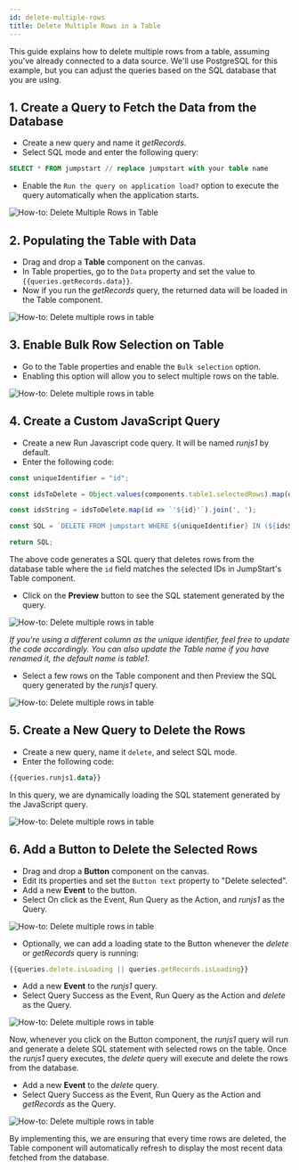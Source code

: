 ```yaml
---
id: delete-multiple-rows
title: Delete Multiple Rows in a Table
---
```

<div style={{paddingBottom:'24px'}}>

This guide explains how to delete multiple rows from a table, assuming you've already connected to a data source. We'll use PostgreSQL for this example, but you can adjust the queries based on the SQL database that you are using.

</div>

<div style={{paddingTop:'24px', paddingBottom:'24px'}}>

## 1. Create a Query to Fetch the Data from the Database

- Create a new query and name it *getRecords*.
- Select SQL mode and enter the following query:

```sql
SELECT * FROM jumpstart // replace jumpstart with your table name
```

- Enable the `Run the query on application load?` option to execute the query automatically when the application starts. 

<div style={{textAlign: 'left'}}>
    <img style={{ border:'0', marginBottom:'15px' }} className="screenshot-full" src="/img/how-to/delete-rows/getRecords.png" alt="How-to: Delete Multiple Rows in Table" />
</div>

</div>

<div style={{paddingTop:'24px', paddingBottom:'24px'}}>

## 2. Populating the Table with Data

- Drag and drop a **Table** component on the canvas. 
- In Table properties, go to the `Data` property and set the value to `{{queries.getRecords.data}}`. 
- Now if you run the *getRecords* query, the returned data will be loaded in the Table component.

<div style={{textAlign: 'left'}}>
    <img style={{ border:'0', marginBottom:'15px' }} className="screenshot-full" src="/img/how-to/delete-rows/querydata.png" alt="How-to: Delete multiple rows in table" />
</div>

</div>

<div style={{paddingTop:'24px', paddingBottom:'24px'}}>

## 3. Enable Bulk Row Selection on Table

- Go to the Table properties and enable the `Bulk selection` option. 
- Enabling this option will allow you to select multiple rows on the table. 

<div style={{textAlign: 'center'}}>
    <img style={{ border:'0', marginBottom:'15px' }} className="screenshot-full" src="/img/how-to/delete-rows/bulkselection.png" alt="How-to: Delete multiple rows in table" />
</div>

</div>

<div style={{paddingTop:'24px', paddingBottom:'24px'}}>

## 4. Create a Custom JavaScript Query

- Create a new Run Javascript code query. It will be named *runjs1* by default.
- Enter the following code:

```js
const uniqueIdentifier = "id";

const idsToDelete = Object.values(components.table1.selectedRows).map(dataUpdate => dataUpdate[uniqueIdentifier]);

const idsString = idsToDelete.map(id => `'${id}'`).join(', ');

const SQL = `DELETE FROM jumpstart WHERE ${uniqueIdentifier} IN (${idsString});`;

return SQL;
```

The above code generates a SQL query that deletes rows from the database table where the `id` field matches the selected IDs in JumpStart's Table component. 

- Click on the **Preview** button to see the SQL statement generated by the query.

<div style={{textAlign: 'left'}}>
    <img style={{ border:'0'}} className="screenshot-full" src="/img/how-to/delete-rows/runjs.png" alt="How-to: Delete multiple rows in table" />
</div>

*If you're using a different column as the unique identifier, feel free to update the code accordingly. You can also update the Table name if you have renamed it, the default name is *table1*.*

- Select a few rows on the Table component and then Preview the SQL query generated by the *runjs1* query.

<div style={{textAlign: 'left'}}>
    <img style={{ border:'0', marginBottom:'15px' }} className="screenshot-full" src="/img/how-to/delete-rows/runjs1.png" alt="How-to: Delete multiple rows in table" />
</div>

</div>

<div style={{paddingTop:'24px', paddingBottom:'24px'}}>

## 5. Create a New Query to Delete the Rows

- Create a new query, name it `delete`, and select SQL mode.
- Enter the following code:
```sql
{{queries.runjs1.data}} 
```

In this query, we are dynamically loading the SQL statement generated by the JavaScript query.

<div style={{textAlign: 'left'}}>
    <img style={{ border:'0', marginBottom:'15px' }} className="screenshot-full" src="/img/how-to/delete-rows/delete.png" alt="How-to: Delete multiple rows in table" />
</div>

</div>

<div style={{paddingTop:'24px', paddingBottom:'24px'}}>

## 6. Add a Button to Delete the Selected Rows

- Drag and drop a **Button** component on the canvas. 
- Edit its properties and set the `Button text` property to "Delete selected". 
- Add a new **Event** to the button.
- Select On click as the Event, Run Query as the Action, and *runjs1* as the Query.

<div style={{textAlign: 'left', marginBottom: '15px'}}>
    <img className="screenshot-full" src="/img/how-to/delete-rows/button.png" alt="How-to: Delete multiple rows in table" />
</div>

- Optionally, we can add a loading state to the Button whenever the *delete* or *getRecords* query is running:
```js
{{queries.delete.isLoading || queries.getRecords.isLoading}}
```

- Add a new **Event** to the *runjs1* query.
- Select Query Success as the Event, Run Query as the Action and *delete* as the Query.

<div style={{textAlign: 'left', marginBotton:'15px'}}>
    <img className="screenshot-full" src="/img/how-to/delete-rows/eventrunjs.png" alt="How-to: Delete multiple rows in table" />
</div>

Now, whenever you click on the Button component, the *runjs1* query will run and generate a delete SQL statement with selected rows on the table. Once the *runjs1* query executes, the *delete* query will execute and delete the rows from the database.

- Add a new **Event** to the *delete* query.
- Select Query Success as the Event, Run Query as the Action and *getRecords* as the Query.

<div style={{textAlign: 'left', marginBottom:'15px'}}>
    <img className="screenshot-full" src="/img/how-to/delete-rows/eventdelete.png" alt="How-to: Delete multiple rows in table" />
</div>

By implementing this, we are ensuring that every time rows are deleted, the Table component will automatically refresh to display the most recent data fetched from the database.

</div>